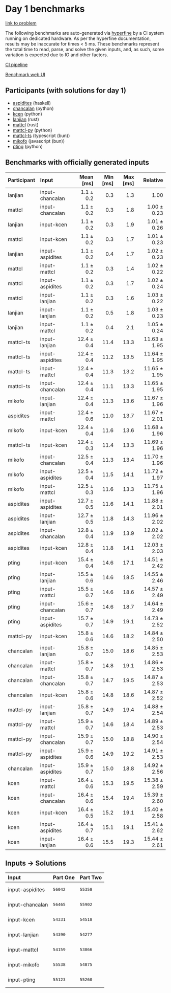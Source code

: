 # Day 1 benchmarks

[link to problem](https://adventofcode.com/2023/day/1)

The following benchmarks are auto-generated via
[hyperfine](https://github.com/sharkdp/hyperfine) by a CI system running on
dedicated hardware. As per the hyperfine documentation, results may be
inaccurate for times < 5 ms. These benchmarks represent the total time to read,
parse, and solve the given inputs, and, as such, some variation is expected due
to IO and other factors.

[CI pipeline](http://ci.papercode.net:8080/teams/main/pipelines/aoc2023)

[Benchmark web UI](https://aoc.ancalagon.black)


## Participants (with solutions for day 1)

- [aspidites](https://github.com/aspidites/aoc2023) (haskell)
- [chancalan](https://github.com/chancalan/aoc2023) (python)
- [kcen](https://github.com/kcen/aoc2023) (python)
- [lanjian](https://github.com/lanjian/aoc-2023) (rust)
- [mattcl](https://github.com/mattcl/aoc2023) (rust)
- [mattcl-py](https://github.com/mattcl/aoc2023-py) (python)
- [mattcl-ts](https://github.com/mattcl/aoc2023-js) (typescript (bun))
- [mikofo](https://github.com/mikofo/advent-of-code-2023) (javascript (bun))
- [pting](https://github.com/pting/aoc2023) (python)


## Benchmarks with officially generated inputs

| Participant | Input | Mean [ms] | Min [ms] | Max [ms] | Relative |
|:---|:---|---:|---:|---:|---:|
| lanjian | input-chancalan | 1.1 ± 0.2 | 0.3 | 1.3 | 1.00 |
| mattcl | input-chancalan | 1.1 ± 0.2 | 0.3 | 1.8 | 1.00 ± 0.23 |
| lanjian | input-kcen | 1.1 ± 0.2 | 0.3 | 1.9 | 1.01 ± 0.26 |
| mattcl | input-kcen | 1.1 ± 0.2 | 0.3 | 1.7 | 1.01 ± 0.23 |
| lanjian | input-aspidites | 1.1 ± 0.2 | 0.4 | 1.7 | 1.02 ± 0.23 |
| mattcl | input-mattcl | 1.1 ± 0.2 | 0.3 | 1.4 | 1.02 ± 0.22 |
| mattcl | input-aspidites | 1.1 ± 0.2 | 0.3 | 1.7 | 1.02 ± 0.24 |
| mattcl | input-lanjian | 1.1 ± 0.2 | 0.3 | 1.6 | 1.03 ± 0.22 |
| lanjian | input-lanjian | 1.1 ± 0.2 | 0.5 | 1.8 | 1.03 ± 0.23 |
| lanjian | input-mattcl | 1.1 ± 0.2 | 0.4 | 2.1 | 1.05 ± 0.24 |
| mattcl-ts | input-lanjian | 12.4 ± 0.4 | 11.4 | 13.3 | 11.63 ± 1.95 |
| mattcl-ts | input-aspidites | 12.4 ± 0.4 | 11.2 | 13.5 | 11.64 ± 1.95 |
| mattcl-ts | input-mattcl | 12.4 ± 0.4 | 11.3 | 13.2 | 11.65 ± 1.95 |
| mattcl-ts | input-chancalan | 12.4 ± 0.4 | 11.1 | 13.3 | 11.65 ± 1.95 |
| mikofo | input-lanjian | 12.4 ± 0.4 | 11.3 | 13.6 | 11.67 ± 1.96 |
| aspidites | input-mattcl | 12.4 ± 0.6 | 11.0 | 13.7 | 11.67 ± 2.01 |
| mikofo | input-kcen | 12.4 ± 0.4 | 11.6 | 13.6 | 11.68 ± 1.96 |
| mattcl-ts | input-kcen | 12.4 ± 0.3 | 11.4 | 13.3 | 11.69 ± 1.96 |
| mikofo | input-chancalan | 12.5 ± 0.4 | 11.3 | 13.4 | 11.70 ± 1.96 |
| mikofo | input-aspidites | 12.5 ± 0.4 | 11.5 | 14.1 | 11.72 ± 1.97 |
| mikofo | input-mattcl | 12.5 ± 0.3 | 11.6 | 13.3 | 11.75 ± 1.96 |
| aspidites | input-aspidites | 12.7 ± 0.5 | 11.6 | 14.1 | 11.88 ± 2.01 |
| aspidites | input-lanjian | 12.7 ± 0.5 | 11.8 | 14.3 | 11.96 ± 2.02 |
| aspidites | input-chancalan | 12.8 ± 0.4 | 11.9 | 13.9 | 12.02 ± 2.02 |
| aspidites | input-kcen | 12.8 ± 0.4 | 11.8 | 14.1 | 12.03 ± 2.03 |
| pting | input-kcen | 15.4 ± 0.4 | 14.6 | 17.1 | 14.51 ± 2.42 |
| pting | input-lanjian | 15.5 ± 0.6 | 14.6 | 18.5 | 14.55 ± 2.46 |
| pting | input-mattcl | 15.5 ± 0.7 | 14.6 | 18.6 | 14.57 ± 2.49 |
| pting | input-chancalan | 15.6 ± 0.7 | 14.6 | 18.7 | 14.64 ± 2.49 |
| pting | input-aspidites | 15.7 ± 0.7 | 14.9 | 19.1 | 14.73 ± 2.52 |
| mattcl-py | input-kcen | 15.8 ± 0.6 | 14.6 | 18.2 | 14.84 ± 2.50 |
| chancalan | input-lanjian | 15.8 ± 0.7 | 15.0 | 18.6 | 14.85 ± 2.53 |
| chancalan | input-mattcl | 15.8 ± 0.7 | 14.8 | 19.1 | 14.86 ± 2.53 |
| chancalan | input-chancalan | 15.8 ± 0.7 | 14.7 | 19.5 | 14.87 ± 2.53 |
| chancalan | input-kcen | 15.8 ± 0.6 | 14.8 | 18.6 | 14.87 ± 2.52 |
| mattcl-py | input-lanjian | 15.8 ± 0.7 | 14.9 | 19.4 | 14.88 ± 2.54 |
| mattcl-py | input-mattcl | 15.9 ± 0.7 | 14.6 | 18.4 | 14.89 ± 2.53 |
| mattcl-py | input-chancalan | 15.9 ± 0.7 | 15.0 | 18.8 | 14.90 ± 2.54 |
| mattcl-py | input-aspidites | 15.9 ± 0.6 | 14.9 | 19.2 | 14.91 ± 2.53 |
| chancalan | input-aspidites | 15.9 ± 0.7 | 15.0 | 18.8 | 14.92 ± 2.56 |
| kcen | input-mattcl | 16.4 ± 0.6 | 15.3 | 19.5 | 15.38 ± 2.59 |
| kcen | input-chancalan | 16.4 ± 0.6 | 15.4 | 19.4 | 15.39 ± 2.60 |
| kcen | input-kcen | 16.4 ± 0.5 | 15.2 | 19.1 | 15.40 ± 2.58 |
| kcen | input-aspidites | 16.4 ± 0.7 | 15.1 | 19.1 | 15.41 ± 2.62 |
| kcen | input-lanjian | 16.4 ± 0.6 | 15.5 | 19.3 | 15.44 ± 2.61 |


## Inputs -> Solutions

| Input | Part One | Part Two |
|:---|:---|:---|
|input-aspidites|<pre>56042</pre>|<pre>55358</pre>|
|input-chancalan|<pre>56465</pre>|<pre>55902</pre>|
|input-kcen|<pre>54331</pre>|<pre>54518</pre>|
|input-lanjian|<pre>54390</pre>|<pre>54277</pre>|
|input-mattcl|<pre>54159</pre>|<pre>53866</pre>|
|input-mikofo|<pre>55538</pre>|<pre>54875</pre>|
|input-pting|<pre>55123</pre>|<pre>55260</pre>|